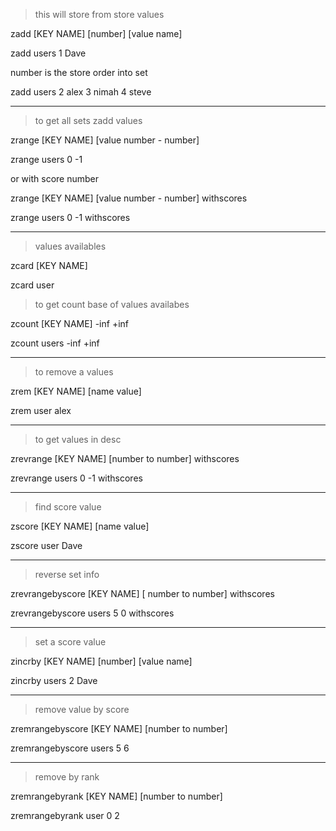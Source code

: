 > this will store from store values

zadd [KEY NAME] [number] [value name]

zadd users 1 Dave

number is the store order into set

zadd users 2 alex 3 nimah 4 steve

---
> to get all sets zadd values

zrange [KEY NAME] [value number - number]

zrange users 0 -1

or with score number 

zrange [KEY NAME] [value number - number] withscores

zrange users 0 -1 withscores

---
> values availables 

zcard [KEY NAME]

zcard user

> to get count base of values availabes

zcount [KEY NAME] -inf +inf

zcount users -inf +inf

---
> to remove a values

zrem [KEY NAME] [name value]

zrem user alex

---
> to get values in desc

zrevrange [KEY NAME] [number to number] withscores

zrevrange users 0 -1 withscores

---
> find score value

zscore [KEY NAME] [name value]

zscore user Dave

---
> reverse set info

zrevrangebyscore [KEY NAME] [ number to number] withscores

zrevrangebyscore users 5 0 withscores

---
> set a score value

zincrby [KEY NAME] [number] [value name]

zincrby users 2 Dave

---
> remove value by score

zremrangebyscore [KEY NAME] [number to number]

zremrangebyscore users 5 6

---
> remove by rank

zremrangebyrank [KEY NAME] [number to number]

zremrangebyrank user 0 2